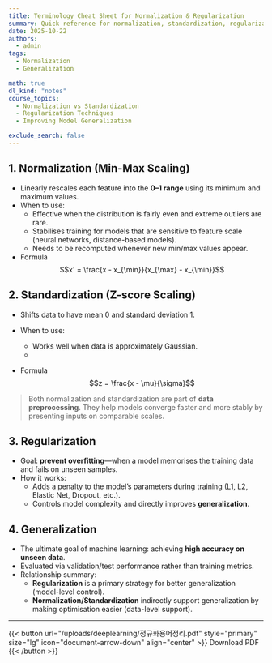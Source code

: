 ```yaml
---
title: Terminology Cheat Sheet for Normalization & Regularization
summary: Quick reference for normalization, standardization, regularization, and generalization
date: 2025-10-22
authors:
  - admin
tags:
  - Normalization
  - Generalization

math: true
dl_kind: "notes"
course_topics:
  - Normalization vs Standardization
  - Regularization Techniques
  - Improving Model Generalization

exclude_search: false
---
```


## 1. Normalization (Min-Max Scaling)

- Linearly rescales each feature into the **0–1 range** using its minimum and maximum values.
- When to use:
  - Effective when the distribution is fairly even and extreme outliers are rare.
  - Stabilises training for models that are sensitive to feature scale (neural networks, distance-based models).
  - Needs to be recomputed whenever new min/max values appear.
- Formula  
  $$x' = \frac{x - x_{\min}}{x_{\max} - x_{\min}}$$

## 2. Standardization (Z-score Scaling)

- Shifts data to have mean 0 and standard deviation 1.
- When to use:
  - Works well when data is approximately Gaussian.
  -
  














- Formula  
  $$z = \frac{x - \mu}{\sigma}$$

> Both normalization and standardization are part of **data preprocessing**. They help models converge faster and more stably by presenting inputs on comparable scales.

## 3. Regularization

- Goal: **prevent overfitting**—when a model memorises the training data and fails on unseen samples.
- How it works:
  - Adds a penalty to the model’s parameters during training (L1, L2, Elastic Net, Dropout, etc.).
  - Controls model complexity and directly improves **generalization**.

## 4. Generalization

- The ultimate goal of machine learning: achieving **high accuracy on unseen data**.
- Evaluated via validation/test performance rather than training metrics.
- Relationship summary:
  - **Regularization** is a primary strategy for better generalization (model-level control).
  - **Normalization/Standardization** indirectly support generalization by making optimisation easier (data-level support).

---

{{< button url="/uploads/deeplearning/정규화용어정리.pdf" style="primary" size="lg" icon="document-arrow-down" align="center" >}}
Download PDF
{{< /button >}}
